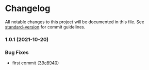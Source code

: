 # Changelog

All notable changes to this project will be documented in this file. See [standard-version](https://github.com/conventional-changelog/standard-version) for commit guidelines.

### 1.0.1 (2021-10-20)


### Bug Fixes

* first commit ([39c8940](https://github.com/impleotv/githubtest/commit/39c8940c3d0bf9768857149b6ce21cc318940b01))
